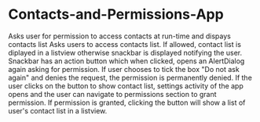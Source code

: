 # Contacts-and-Permissions-App
Asks user for permission to access contacts at run-time and dispays contacts list
Asks users to access contacts list. If allowed, contact list is diplayed in a
listview otherwise snackbar is displayed notifying the user. Snackbar has an action 
button which when clicked, opens an AlertDialog again asking for permission. 
If user chooses to tick the box "Do not ask again" and denies the request, the 
permission is permanently denied. If the user clicks on the button to show
contact list, settings activity of the app opens and the user can navigate to
permissions section to grant permission. If permission is granted, clicking the 
button will show a list of user's contact list in a listview.
